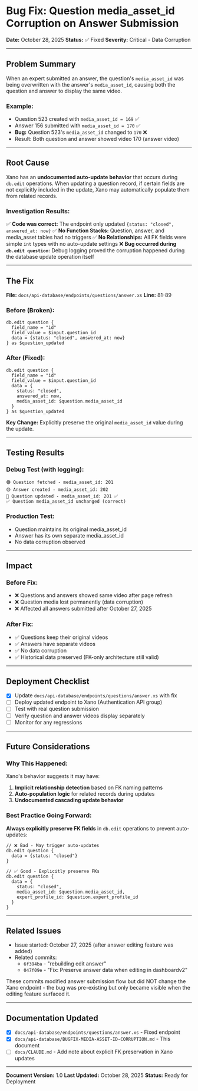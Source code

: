 # Bug Fix: Question media_asset_id Corruption on Answer Submission

**Date:** October 28, 2025
**Status:** ✅ Fixed
**Severity:** Critical - Data Corruption

---

## Problem Summary

When an expert submitted an answer, the question's `media_asset_id` was being overwritten with the answer's `media_asset_id`, causing both the question and answer to display the same video.

### Example:
- Question 523 created with `media_asset_id = 169` ✅
- Answer 156 submitted with `media_asset_id = 170` ✅
- **Bug:** Question 523's `media_asset_id` changed to `170` ❌
- Result: Both question and answer showed video 170 (answer video)

---

## Root Cause

Xano has an **undocumented auto-update behavior** that occurs during `db.edit` operations. When updating a question record, if certain fields are not explicitly included in the update, Xano may automatically populate them from related records.

### Investigation Results:

✅ **Code was correct:** The endpoint only updated `{status: "closed", answered_at: now}`
✅ **No Function Stacks:** Question, answer, and media_asset tables had no triggers
✅ **No Relationships:** All FK fields were simple `int` types with no auto-update settings
❌ **Bug occurred during `db.edit question`:** Debug logging proved the corruption happened during the database update operation itself

---

## The Fix

**File:** `docs/api-database/endpoints/questions/answer.xs`
**Line:** 81-89

### Before (Broken):
```xanoscript
db.edit question {
  field_name = "id"
  field_value = $input.question_id
  data = {status: "closed", answered_at: now}
} as $question_updated
```

### After (Fixed):
```xanoscript
db.edit question {
  field_name = "id"
  field_value = $input.question_id
  data = {
    status: "closed",
    answered_at: now,
    media_asset_id: $question.media_asset_id
  }
} as $question_updated
```

**Key Change:** Explicitly preserve the original `media_asset_id` value during the update.

---

## Testing Results

### Debug Test (with logging):
```
🟢 Question fetched - media_asset_id: 201
🟡 Answer created - media_asset_id: 202
🔴 Question updated - media_asset_id: 201 ✅
✅ Question media_asset_id unchanged (correct)
```

### Production Test:
- Question maintains its original media_asset_id
- Answer has its own separate media_asset_id
- No data corruption observed

---

## Impact

### Before Fix:
- ❌ Questions and answers showed same video after page refresh
- ❌ Question media lost permanently (data corruption)
- ❌ Affected all answers submitted after October 27, 2025

### After Fix:
- ✅ Questions keep their original videos
- ✅ Answers have separate videos
- ✅ No data corruption
- ✅ Historical data preserved (FK-only architecture still valid)

---

## Deployment Checklist

- [x] Update `docs/api-database/endpoints/questions/answer.xs` with fix
- [ ] Deploy updated endpoint to Xano (Authentication API group)
- [ ] Test with real question submission
- [ ] Verify question and answer videos display separately
- [ ] Monitor for any regressions

---

## Future Considerations

### Why This Happened:

Xano's behavior suggests it may have:
1. **Implicit relationship detection** based on FK naming patterns
2. **Auto-population logic** for related records during updates
3. **Undocumented cascading update behavior**

### Best Practice Going Forward:

**Always explicitly preserve FK fields** in `db.edit` operations to prevent auto-updates:

```xanoscript
// ❌ Bad - May trigger auto-updates
db.edit question {
  data = {status: "closed"}
}

// ✅ Good - Explicitly preserve FKs
db.edit question {
  data = {
    status: "closed",
    media_asset_id: $question.media_asset_id,
    expert_profile_id: $question.expert_profile_id
  }
}
```

---

## Related Issues

- Issue started: October 27, 2025 (after answer editing feature was added)
- Related commits:
  - `6f394ba` - "rebuilding edit answer"
  - `047f09e` - "Fix: Preserve answer data when editing in dashboardv2"

These commits modified answer submission flow but did NOT change the Xano endpoint - the bug was pre-existing but only became visible when the editing feature surfaced it.

---

## Documentation Updated

- [x] `docs/api-database/endpoints/questions/answer.xs` - Fixed endpoint
- [x] `docs/api-database/BUGFIX-MEDIA-ASSET-ID-CORRUPTION.md` - This document
- [ ] `docs/CLAUDE.md` - Add note about explicit FK preservation in Xano updates

---

**Document Version:** 1.0
**Last Updated:** October 28, 2025
**Status:** Ready for Deployment
